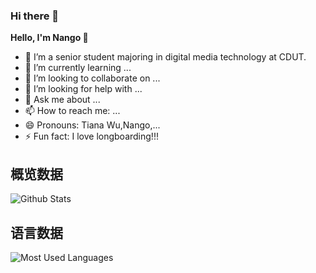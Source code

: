 ### Hi there 👋

<!-- 
**wutiannan/wutiannan** is a ✨ _special_ ✨ repository because its `README.md` (this file) appears on your GitHub profile.

Here are some ideas to get you started: -->

**Hello, I'm Nango 👋**

- 🔭 I’m a senior student majoring in digital media technology at CDUT. 
- 🌱 I’m currently learning ...
- 👯 I’m looking to collaborate on ...
- 🤔 I’m looking for help with ...
- 💬 Ask me about ...
- 📫 How to reach me: ...
- 😄 Pronouns: Tiana Wu,Nango,...
- ⚡ Fun fact: I love longboarding!!!
## 概览数据
![Github Stats](https://github-readme-stats.vercel.app/api?username=wutiannan&show_icons=true&theme=dark&count_private=true)
## 语言数据
![Most Used Languages](https://github-readme-stats.vercel.app/api/top-langs/?username=wutiannan&theme=dark&layout=compact)
